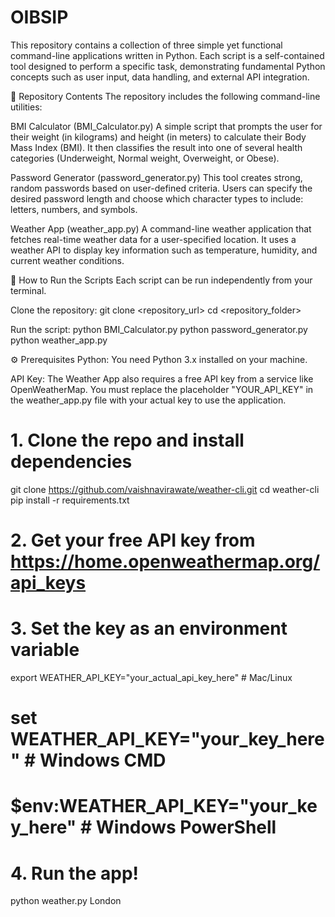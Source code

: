 # OIBSIP
This repository contains a collection of three simple yet functional command-line applications written in Python. Each script is a self-contained tool designed to perform a specific task, demonstrating fundamental Python concepts such as user input, data handling, and external API integration.

📁 Repository Contents
The repository includes the following command-line utilities:

BMI Calculator (BMI_Calculator.py)
A simple script that prompts the user for their weight (in kilograms) and height (in meters) to calculate their Body Mass Index (BMI). It then classifies the result into one of several health categories (Underweight, Normal weight, Overweight, or Obese).

Password Generator (password_generator.py)
This tool creates strong, random passwords based on user-defined criteria. Users can specify the desired password length and choose which character types to include: letters, numbers, and symbols.

Weather App (weather_app.py)
A command-line weather application that fetches real-time weather data for a user-specified location. It uses a weather API to display key information such as temperature, humidity, and current weather conditions.

🚀 How to Run the Scripts
Each script can be run independently from your terminal.

Clone the repository:
git clone <repository_url>
cd <repository_folder>

Run the script:
python BMI_Calculator.py
python password_generator.py
python weather_app.py

⚙️ Prerequisites
Python: You need Python 3.x installed on your machine.

API Key: The Weather App also requires a free API key from a service like OpenWeatherMap. You must replace the placeholder "YOUR_API_KEY" in the weather_app.py file with your actual key to use the application.
# 1. Clone the repo and install dependencies
git clone https://github.com/vaishnavirawate/weather-cli.git
cd weather-cli
pip install -r requirements.txt

# 2. Get your free API key from https://home.openweathermap.org/api_keys

# 3. Set the key as an environment variable
export WEATHER_API_KEY="your_actual_api_key_here" # Mac/Linux
# set WEATHER_API_KEY="your_key_here" # Windows CMD
# $env:WEATHER_API_KEY="your_key_here" # Windows PowerShell

# 4. Run the app!
python weather.py London
